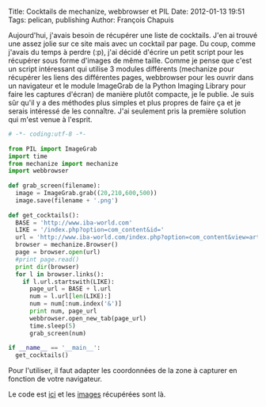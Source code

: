 Title: Cocktails de mechanize, webbrowser et PIL
Date: 2012-01-13 19:51
Tags: pelican, publishing
Author: François Chapuis

 Aujourd'hui, j'avais besoin de récupérer une liste de cocktails. J'en ai trouvé une assez jolie sur ce site mais avec un cocktail par page. Du coup, comme j'avais du temps à perdre (:p), j'ai décidé d'écrire un petit script pour les récupérer sous forme d'images de même taille. Comme je pense que c'est un script intéressant qui utilise 3 modules différents (mechanize pour récupérer les liens des différentes pages, webbrowser pour les ouvrir dans un navigateur et le module ImageGrab de la Python Imaging Library pour faire les captures d'écran) de manière plutôt compacte, je le publie. Je suis sûr qu'il y a des méthodes plus simples et plus propres de faire ça et je serais intéressé de les connaître. J'ai seulement pris la première solution qui m'est venue à l'esprit.

~~~python
# -*- coding:utf-8 -*-
 
from PIL import ImageGrab
import time
from mechanize import mechanize
import webbrowser
 
def grab_screen(filename):
  image = ImageGrab.grab((20,210,600,500))
  image.save(filename + '.png')
 
def get_cocktails():
  BASE = 'http://www.iba-world.com'
  LIKE = '/index.php?option=com_content&id='
  url = 'http://www.iba-world.com/index.php?option=com_content&view=article&id=88&Itemid=532#'
  browser = mechanize.Browser()
  page = browser.open(url)
  #print page.read()
  print dir(browser)
  for l in browser.links():
    if l.url.startswith(LIKE):
      page_url = BASE + l.url
      num = l.url[len(LIKE):]
      num = num[:num.index('&')]
      print num, page_url
      webbrowser.open_new_tab(page_url)
      time.sleep(5)
      grab_screen(num)
 
if __name__ == '__main__':
  get_cocktails()
~~~

Pour l'utiliser, il faut adapter les coordonnées de la zone à capturer en fonction de votre navigateur.

Le code est [ici]({static}/resources/120113/grabcocktails.py) et les [images]({static}/resources/120113/cocktails.zip) récupérées sont là.